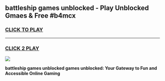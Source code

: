 
## battleship games unblocked - Play Unblocked Gmaes & Free #b4mcx
<h3>
<a href="https://premium.freeplayer.one?title=battleship_games_unblocked&ref=03M">CLICK TO PLAY</a></h3>
<hr>

<h3>
<a href="https://premium.freeplayer.one?title=battleship_games_unblocked&ref=03M">CLICK 2 PLAY</a>
  
</h3>

<a href="https://premium.freeplayer.one?title=battleship_games_unblocked&ref=03M"><img src="https://clearcache.store/games.png"></a>


**battleship games unblocked games unblocked: Your Gateway to Fun and Accessible Online Gaming**
